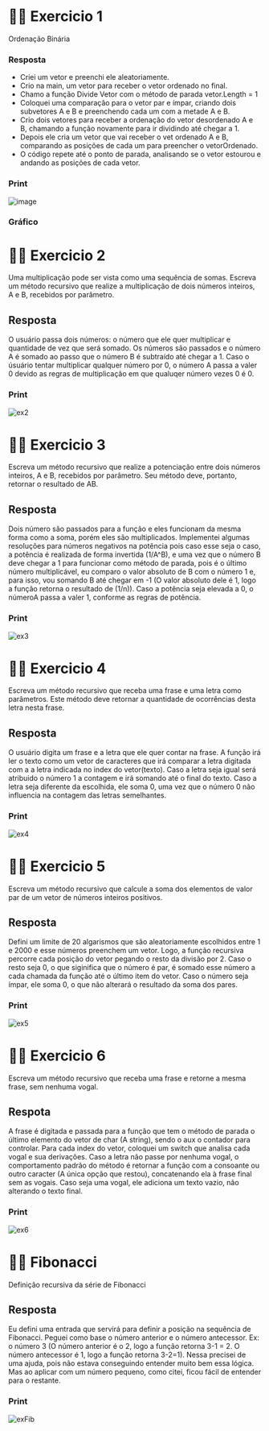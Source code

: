 # ✍🏼 Exercicio 1
Ordenação Binária

### Resposta
- Criei um vetor e preenchi ele aleatoriamente.
- Crio na main, um vetor para receber o vetor ordenado no final.
- Chamo a função Divide Vetor com o método de parada vetor.Length = 1
- Coloquei uma comparação para o vetor par e ímpar, criando dois subvetores A e B e preenchendo cada um com a metade A e B.
- Crio dois vetores para receber a ordenação do vetor desordenado A e B, chamando a função novamente para ir dividindo até chegar a 1.
- Depois ele cria um vetor que vai receber o vet ordenado A e B, comparando as posições de cada um para preencher o vetorOrdenado.
- O código repete até o ponto de parada, analisando se o vetor estourou e andando as posições de cada vetor.

### Print
![image](https://user-images.githubusercontent.com/92491730/195415988-e456ddb1-7441-42fc-9444-3de65e46d4ea.png)


### Gráfico


# ✍🏼 Exercicio 2
Uma multiplicação pode ser vista como uma sequência de somas. Escreva um método recursivo que realize a multiplicação de dois números inteiros, A e B, recebidos por parâmetro.

## Resposta
O usuário passa dois números: o número que ele quer multiplicar e quantidade de vez que será somado. Os números são passados e o número A é somado ao passo que o número B é subtraído até chegar a 1. 
Caso o úsuário tentar multiplicar qualquer número por 0, o número A passa a valer 0 devido as regras de multiplicação em que qualuqer número vezes 0 é 0.

### Print
![ex2](https://user-images.githubusercontent.com/92491730/187219731-e8f5ee49-8205-456e-a174-8bd25659918d.png)


# ✍🏼 Exercicio 3
Escreva um método recursivo que realize a potenciação entre dois números inteiros, A e B, recebidos por parâmetro. Seu método deve, portanto, retornar o resultado de AB.

## Resposta
Dois número são passados para a função e eles funcionam da mesma forma como a soma, porém eles são multiplicados. Implementei algumas resoluções para números negativos na potência pois caso esse seja o caso,
a potência é realizada de forma invertida (1/A^B), e uma vez que o número B deve chegar a 1 para funcionar como método de parada, pois é o último número multiplicável, eu comparo o valor absoluto de B com o número 1 e, para isso, vou somando B até chegar em -1 (O valor absoluto dele é 1, logo a função retorna o resultado de (1/n)).
Caso a potência seja elevada a 0, o númeroA passa a valer 1, conforme as regras de potência.

### Print
![ex3](https://user-images.githubusercontent.com/92491730/187219852-d71eb63e-c065-48a2-aa27-5c47c27337f2.png)



# ✍🏼 Exercicio 4
Escreva um método recursivo que receba uma frase e uma letra como parâmetros. Este método deve retornar a quantidade de ocorrências desta letra nesta frase.

## Resposta
O usuário digita um frase e a letra que ele quer contar na frase. A função irá ler o texto como um vetor de caracteres que irá comparar a letra digitada com a a letra indicada no index do vetor(texto). Caso a letra seja igual será atribuido o número 1 a contagem e irá somando até o final do texto.
Caso a letra seja diferente da escolhida, ele soma 0, uma vez que o número 0 não influencia na contagem das letras semelhantes.

### Print
![ex4](https://user-images.githubusercontent.com/92491730/187219862-3dd904ce-87c1-4be5-9a0c-867f7e95910b.png)



# ✍🏼 Exercicio 5
Escreva um método recursivo que calcule a soma dos elementos de valor par de um vetor de números inteiros positivos.

## Resposta
Defini um limite de 20 algarismos que são aleatoriamente escolhidos entre 1 e 2000 e esse números preenchem um vetor. Logo, a função recursiva percorre cada posição do vetor pegando o resto da divisão por 2.
Caso o resto seja 0, o que siginifica que o número é par, é somado esse número a cada chamada da função até o último item do vetor. Caso o número seja ímpar, ele soma 0, o que não alterará o resultado da soma dos pares.

### Print
![ex5](https://user-images.githubusercontent.com/92491730/187219884-0eb7688c-b0c2-434f-9922-39b88e9d3653.png)



# ✍🏼 Exercicio 6
Escreva um método recursivo que receba uma frase e retorne a mesma frase, sem nenhuma vogal. 

## Respota
A frase é digitada e passada para a função que tem o método de parada o último elemento do vetor de char (A string), sendo o aux o contador para controlar. Para cada index do vetor, coloquei um switch que analisa cada vogal e sua derivações.
Caso a letra não passe por nenhuma vogal, o comportamento padrão do método é retornar a função com a consoante ou outro caracter (A única opção que restou), concatenando ela à frase final sem as vogais.
Caso seja uma vogal, ele adiciona um texto vazio, não alterando o texto final. 

### Print
![ex6](https://user-images.githubusercontent.com/92491730/187219893-06dcd27e-9318-4d02-9f4f-ac47118a7f9d.png)



# ✍🏼 Fibonacci
Definição recursiva da série de Fibonacci

## Resposta
Eu defini uma entrada que servirá para definir a posição na sequência de Fibonacci. Peguei como base o número anterior e o número antecessor. Ex: o número 3 (O número anterior é o 2, logo a função retorna 3-1 = 2. O número antecessor é 1, logo a função retorna 3-2=1).
Nessa precisei de uma ajuda, pois não estava conseguindo entender muito bem essa lógica. Mas ao aplicar com um número pequeno, como citei, ficou fácil de entender para o restante.

### Print
![exFib](https://user-images.githubusercontent.com/92491730/187219918-6ebab5c2-b82b-43ba-a5a0-7a958c79d8a5.png)

